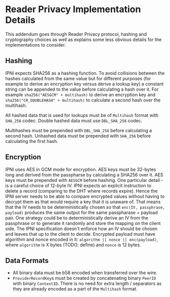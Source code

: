 # Reader Privacy Implementation Details

This addendum goes through Reader Privacy protocol, hashing and cryptography choices as well as explains some less obvious details 
for the implementations to consider.

## Hashing

IPNI expects SHA256 as a hashing function. To avoid collisions between the hashes calculated from the same value but for different purposes (for example
to derive an encryption key versus derive a lookup key) a constant string can be appended to the value before calculating a hash over it. For example
`sha256("AESGCM" + multihash)` to derive an encryption key and `sha256("CR_DOUBLEHASH" + multihash)` to calculate a second hash over the multihash.

All hashed data that is used for lookups must be of `Multihash` format with `SHA_256` codec. Double hashed data must use `DBL_SHA_256` codec.

Multihashes must be prepended with `DBL_SHA_256` before calculating a second hash. Unhashed data must be prepended with `SHA_256` before calculating the first hash.

## Encryption

IPNI uses AES in GCM mode for encryption. AES keys must be 32-bytes long and derived from the passpharse by calculating a SHA256 over it. AES keys must be prepended with `AESGCM` before hashing.
One particular detail - is a careful choice of 12-byte IV. IPNI expects an explicit instruction to delete a record (comparing to the DHT where records expire).
Hence the IPNI server needs to be able to compare encrypted values without having to decrypt them as that would require a key that it is unaware of.
That means that the IV needs to be deterministically chosen so that `enc(IV, passphrase, payload)` produces the same output for the same 
passpharase + payload pair. One strategy could be to deterministically derive an IV from the passphrase or to generate it randomly and store 
the mapping on the client side. The IPNI specification doesn't enforce how an IV should be chosen and leaves that up to the client to decide. 
Encrypted payload must have algorithm and nonce encoded in it: `algorithm || nonce || enc(payload)`, where `algorithm` is X bytes (TODO: define) and `nonce` is 12 bytes.

## Data Formats

* All binary data must be b58 encoded when transferred over the wire. 
* `ProviderRecordKey`s must be created by concatenating binary `PeerID` with binary `ContextID`. There is no need for extra length / separators as they are
already encoded as a part of the `Multihash` format.